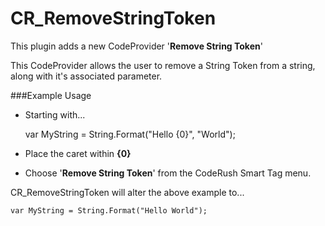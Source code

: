 CR_RemoveStringToken
====================

This plugin adds a new CodeProvider '**Remove String Token**' 

This CodeProvider allows the user to remove a String Token from a string, along with it's associated parameter.

###Example Usage

 * Starting with...

	var MyString = String.Format("Hello {0}", "World");

 * Place the caret within **{0}**
 * Choose '**Remove String Token**' from the CodeRush Smart Tag menu.

CR_RemoveStringToken will alter the above example to...

	var MyString = String.Format("Hello World");

